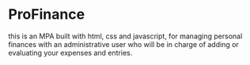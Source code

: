 # ProFinance
this is an MPA built with html, css and javascript, for managing personal finances with an administrative user who will be in charge of adding or evaluating your expenses and entries.
